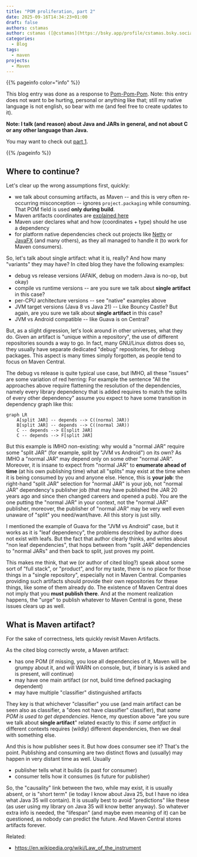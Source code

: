```yaml
---
title: "POM proliferation, part 2"
date: 2025-09-16T14:34:23+01:00
draft: false
authors: cstamas
author: cstamas ([@cstamas](https://bsky.app/profile/cstamas.bsky.social))
categories:
  - Blog
tags:
  - maven
projects:
  - Maven
---
```


{{% pageinfo color="info" %}}

This blog entry was done as a response to [Pom-Pom-Pom](https://www.liutikas.net/2025/06/12/Pom-Pom-Pom.html).
Note: this entry does not want to be hurting, personal or anything like that; still my native language is not
english, so bear with me (and feel free to create updates to it).

**Note: I talk (and reason) about Java and JARs in general, and not about C or any other language than Java.**

You may want to check out [part 1](/blog/2025/07/02/pom-proliferation-part-1).

{{% /pageinfo %}}

## Where to continue?

Let's clear up the wrong assumptions first, quickly:
* we talk about consuming artifacts, as Maven -- and this is very often re-occurring misconception -- ignores `project.packaging` while consuming. That POM field is used **only during build**.
* Maven artifacts coordinates are [explained here](https://maven.apache.org/repositories/artifacts.html)
* Maven user declares what and how (coordinates + type) should he use a dependency
* for platform native dependencies check out projects like [Netty](https://netty.io/) or [JavaFX](https://openjfx.io/) (and many others), as they all managed to handle it (to work for Maven consumers).

So, let's talk about single artifact: what it is, really? And how many "variants" they may have? In cited blog they
have the following examples:
* debug vs release versions (AFAIK, debug on modern Java is no-op, but okay)
* compile vs runtime versions -- are you sure we talk about **single artifact** in this case?
* per-CPU architecture versions -- see "native" examples above
* JVM target versions (Java 8 vs Java 21) -- Like Bouncy Castle? But again, are you sure we talk about **single artifact** in this case?
* JVM vs Android compatible -- like Guava is on Central?

But, as a slight digression, let's look around in other universes, what they do. Given an artifact is "unique within
a repository", the use of different repositories sounds a way to go. In fact, many GNU/Linux distros does so, they usually have 
separate dedicated "debug" repositories, for debug packages. This aspect is many times simply forgotten, as people
tend to focus on Maven Central.

The debug vs release is quite typical use case, but IMHO, all these "issues" are some variation of red herring: 
For example the sentence "All the approaches above require flattening the resolution of the dependencies, namely every 
library dependency that is added requires to match the splits of every other dependency" assume you expect to have some
transition in dependency graph like this:

```mermaid
graph LR
    A[split JAR] -- depends --> C((normal JAR))
    B[split JAR] -- depends --> C((normal JAR))
    C -- depends --> E[split JAR]
    C -- depends --> F[split JAR]
```

But this example is IMHO non-existing: why would a "normal JAR" require some "split JAR" (for example, split by "JVM vs Android") 
on its own? As IMHO a "normal JAR" may depend only on some other "normal JAR". Moreover, it is insane to expect from 
"normal JAR" to **enumerate ahead of time** (at his own publishing time) what all "splits" may exist at the time
when it is being consumed by you and anyone else. Hence, this is **your job**: the right-hand "split JAR" selection for 
"normal JAR" is your job, not "normal JAR" dependency's publisher job (that may have published the JAR 20 years ago and since
then changed careers and opened a pub). You are the one putting the "normal JAR" in your context, not the "normal JAR" publisher,
moreover, the publisher of "normal JAR" may be very well even unaware of "split" you need/want/have. All this story
is just silly.

I mentioned the example of Guava for the "JVM vs Android" case, but it works as it is "leaf dependency", the problems 
 described by author does not exist with leafs. But the fact that author clearly thinks, and writes about 
"non leaf dependencies", that hops between from "split JAR" dependencies to "normal JARs" and then back to split, 
just proves my point.

This makes me think, that we (or author of cited blog?) speak about some sort of "full stack", or "product", and for 
my taste, there is no place for those things in a "single repository", especially not in Maven Central.
Companies providing such artifacts should provide their own repositories for these things, like some of them already do.
The existence of Maven Central does not imply that you **must publish there**.
And at the moment realization happens, the "urge" to publish whatever to Maven Central is gone, these issues clears
up as well.

## What is Maven artifact?

For the sake of correctness, lets quickly revisit Maven Artifacts.

As the cited blog correctly wrote, a Maven artifact:
* has one POM (if missing, you lose all dependencies of it, Maven will be grumpy about it, and will WARN on console, but, if binary is is asked and is present, will continue)
* may have one main artifact (or not, build time defined packaging dependent)
* may have multiple "classifier" distinguished artifacts

They key is that whichever "classifier" you use (and main artifact can be seen also as classifier, a "does not have classifier" 
classifier), that _same POM is used to get dependencies_. Hence, my question above "are you sure we talk about **single artifact**"
related exactly to this: if _same artifact_ in different contexts requires (wildly) different dependencies, then
we deal with something else.

And this is how publisher sees it. But how does consumer see it? That's the point. Publishing and consuming are two
distinct flows and (usually) may happen in very distant time as well. Usually
* publisher tells what it builds (is past for consumer)
* consumer tells how it consumes (is future for publisher)

So, the "causality" link between the two, while may exist, it is usually absent, or is "short term" (ie today I know about Java 25,
but I have no idea what Java 35 will contain). It is usually best to avoid "predictions" like these (as user using my library on Java 35 will
know better anyway). So whatever extra info is needed, the "lifespan" (and maybe even meaning of it) can be questioned,
as nobody can predict the future. And Maven Central stores artifacts forever.

Related:
* https://en.wikipedia.org/wiki/Law_of_the_instrument